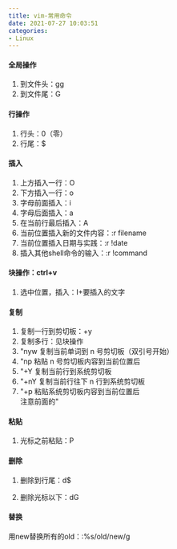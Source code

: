 ```yaml
---
title: vim-常用命令
date: 2021-07-27 10:03:51
categories:
- Linux
---
```

#### 全局操作
1. 到文件头：gg
2. 到文件尾：G

#### 行操作
1. 行头：0（零）
2. 行尾：$
#### 插入
1. 上方插入一行：O
2. 下方插入一行：o
3. 字母前面插入：i
4. 字母后面插入：a
5. 在当前行最后插入：A
6. 当前位置插入新的文件内容：:r filename
7. 当前位置插入日期与实践：:r !date
8. 插入其他shell命令的输入：:r !command
#### 块操作：ctrl+v
1. 选中位置，插入：I+要插入的文字

#### 复制
1. 复制一行到剪切板：+y
2. 复制多行：见块操作
3. "nyw 复制当前单词到 n 号剪切板（双引号开始） 
4. "np 粘贴 n 号剪切板内容到当前位置后 
5. "+Y 复制当前行到系统剪切板
6. "+nY 复制当前行往下 n 行到系统剪切板
7. "+p 粘贴系统剪切板内容到当前位置后  
    注意前面的"

#### 粘贴

1. 光标之前粘贴：P

#### 删除

1. 删除到行尾：d$

2. 删除光标以下：dG

#### 替换

用new替换所有的old：:%s/old/new/g
